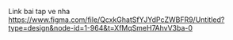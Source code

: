 Link bai tap ve nha
https://www.figma.com/file/QcxkGhatSfYJYdPcZWBFR9/Untitled?type=design&node-id=1-964&t=XfMqSmeH7AhvV3ba-0
